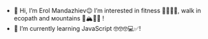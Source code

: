 - 👋 Hi, I’m Erol Mandazhiev😉
    I’m interested in fitness 🏋️‍♂️🏋️‍♂️, walk in ecopath and мountains 🗻🏔️🌳🦌 !
- 🌱 I’m currently learning JavaScript 🤓🤓🤓💻✅!


<!---
erolcoo/erolcoo is a ✨ special ✨ repository because its `README.md` (this file) appears on your GitHub profile.
You can click the Preview link to take a look at your changes.
--->
